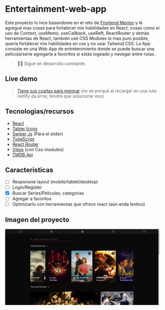# Entertainment-web-app

Este proyecto lo hice basandome en el reto de [Frontend Mentor](https://www.frontendmentor.io/challenges/entertainment-web-app-J-UhgAW1X) y le agregué mas cosas para fortalecer mis habilidades en React, cosas como el uso de Context, useMemo, useCallback, useReft, ReactRouter y demás herramientas de React, también usé CSS Modules lo mas puro posible, queria fortalecer mis habilidades en css y no usar Tailwind CSS. La App consiste en una Web App de entretenimiento donde se puede buscar una pelicula/serie agregarla a favoritos si estás logeado y navegar entre rutas.
> 👷‍♂️ Sigue en desarrollo constante.
> 

## Live demo

> [Tiene sus cositas para mejorar](https://euphonious-chaja-5dcb0d.netlify.app/) (no sé porqué al recargar en una ruta netlify da error, tendré que solucionar eso)
> 

## **Tecnologias/recursos**

- [React](https://react.dev/)
- [Tabler Icons](https://tabler-icons.io/)
- [Swiper Js](https://swiperjs.com/) (Para el slider)
- [TypeScript](https://www.typescriptlang.org/)
- [React Router](https://reactrouter.com/en/main)
- [Vitejs](https://vitejs.dev/) (con Css-modules)
- [TMDB Api](https://developer.themoviedb.org/docs)

## Caracteristicas

- [ ]  Responsive layout (mobile/tablet/desktop)
- [ ]  Login/Register
- [x]  Buscar Series/Peliculas, categorias
- [ ]  Agregar a favoritos
- [ ]  Optimizarlo con herramientas que ofrece react (aún anda lentico)

## Imagen del proyecto

![project image](./docs/project-image.JPG)

